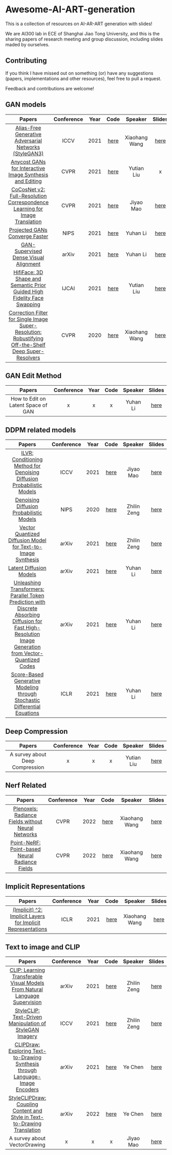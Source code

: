 # Awesome-AI-ART-generation
This is a  collection of resources on AI-AR-ART generation with slides!

We are AI300 lab in ECE of Shanghai Jiao Tong University, and this is the sharing papers of research meeting and group discussion, including slides maded by ourselves.

## Contributing

If you think I have missed out on something (or) have any suggestions (papers, implementations and other resources), feel free to pull a request.

Feedback and contributions are welcome!

## GAN models

Papers | Conference | Year | Code | Speaker |Slides
:-------------------------------------------------------:|:------:|:----:|:----:|:------------------:|:----:|
[Alias-Free Generative Adversarial Networks (StyleGAN3)](https://arxiv.org/abs/2106.12423)  | ICCV | 2021 | [here](https://github.com/NVlabs/stylegan3) | Xiaohang Wang | [here](https://1drv.ms/p/s!AlS0P3vuVTvigzN1tENqJ7I6-fgL?e=LNdqOa) 
[Anycost GANs for Interactive Image Synthesis and Editing](https://arxiv.org/abs/2103.03243)   |   CVPR   |     2021      |   [here](https://github.com/mit-han-lab/anycost-gan)  |   Yutian Liu  | x 
[CoCosNet v2: Full-Resolution Correspondence Learning for Image Translation](https://arxiv.org/abs/2012.02047)  |CVPR | 2021 | [here](https://github.com/microsoft/CoCosNet-v2) | Jiyao Mao | [here](https://1drv.ms/p/s!AlS0P3vuVTvigzHLrLegglUWRcPL?e=XS46dI) 
[Projected GANs Converge Faster](https://arxiv.org/abs/2111.01007)   |   NIPS   |     2021      |   [here](https://github.com/autonomousvision/projected_gan)  |   Yuhan Li  | [here](https://1drv.ms/p/s!AlS0P3vuVTvigzabp4-izhOKhtuh?e=OgaS12) 
[GAN-Supervised Dense Visual Alignment](https://arxiv.org/abs/2112.05143)   |   arXiv   |     2021      |   [here](https://github.com/wpeebles/gangealing)  |   Yuhan Li  | [here](https://1drv.ms/p/s!AlS0P3vuVTvigzd_qzNmfcws_Jdu?e=wTlcfU) 
[HifiFace: 3D Shape and Semantic Prior Guided High Fidelity Face Swapping](https://arxiv.org/abs/2106.09965)   |   IJCAI   |     2021      |   [here](https://github.com/mindslab-ai/hififace)  |   Yutian Liu  | [here](https://1drv.ms/p/s!AlS0P3vuVTvigzqnvJ8rX1sCpyWZ?e=032RMi) 
[Correction Filter for Single Image Super-Resolution: Robustifying Off-the-Shelf Deep Super-Resolvers](https://arxiv.org/abs/1912.00157)   |   CVPR   |     2020      |   [here](https://www.catalyzex.com/redirect?url=https://github.com/shadyabh/Correction-Filter)  |   Xiaohang Wang  | [here](https://1drv.ms/p/s!AlS0P3vuVTvigzkllK_O_bL-4ZOI?e=co6IXH) 


## GAN Edit Method
Papers | Conference | Year | Code | Speaker |Slides
:-------------------------------------------------------:|:------:|:----:|:----:|:------------------:|:----:|
How to Edit on Latent Space of GAN   |  x  |       x    |   x |  Yuhan Li   | [here](https://1drv.ms/p/s!AlS0P3vuVTvig0FhBGvLIiFInZb6?e=9h6pAj) 



## DDPM related models

Papers | Conference | Year | Code | Speaker |Slides
:-------------------------------------------------------:|:------:|:----:|:----:|:------------------:|:----:|
[ILVR: Conditioning Method for Denoising Diffusion Probabilistic Models](https://arxiv.org/abs/2108.02938)   | ICCV   |     2021      |   [here](https://github.com/jychoi118/ilvr_adm) |  Jiyao Mao   | [here](https://1drv.ms/p/s!AlS0P3vuVTvigzHLrLegglUWRcPL?e=XS46dI) 
[Denoising Diffusion Probabilistic Models](https://arxiv.org/abs/2006.11239)   | NIPS   |     2020      |   [here](https://github.com/hojonathanho/diffusion) |  Zhilin Zeng   | [here](https://1drv.ms/p/s!AlS0P3vuVTvigzDpKqZGk2wH5b6h?e=ivIBLm) 
[Vector Quantized Diffusion Model for Text-to-Image Synthesis](https://arxiv.org/abs/2111.14822)   | arXiv   |     2021      |   [here](https://github.com/microsoft/VQ-Diffusion) |  Zhilin Zeng   | [here](https://1drv.ms/p/s!AlS0P3vuVTvigzDpKqZGk2wH5b6h?e=ivIBLm) 
[Latent Diffusion Models](https://arxiv.org/abs/2112.10752)   | arXiv   |     2021      |   [here](https://github.com/CompVis/latent-diffusion) |  Yuhan Li   | [here](https://1drv.ms/p/s!AlS0P3vuVTvig0CKHUSEYnVSw6y3?e=vhJ67u) 
[Unleashing Transformers: Parallel Token Prediction with Discrete Absorbing Diffusion for Fast High-Resolution Image Generation from Vector-Quantized Codes](https://arxiv.org/abs/2111.12701)   | arXiv   |     2021      |   [here](https://github.com/samb-t/unleashing-transformers) |  Yuhan Li   | [here](https://1drv.ms/p/s!AlS0P3vuVTvig0CKHUSEYnVSw6y3?e=vhJ67u) 
[Score-Based Generative Modeling through Stochastic Differential Equations](https://arxiv.org/abs/2011.13456)   | ICLR   |     2021      |   [here](https://github.com/yang-song/score_sde) |  Yuhan Li   | [here](https://blog.csdn.net/g11d111/article/details/118026427) 


## Deep Compression

Papers | Conference | Year | Code | Speaker |Slides
:-------------------------------------------------------:|:------:|:----:|:----:|:------------------:|:----:|
A survey about Deep Compression   |  x  |       x    |   x |  Yutian Liu   | [here](https://1drv.ms/b/s!AlS0P3vuVTvigzyrarUJtYsLko1l?e=CP2KL2) 


## Nerf Related
Papers | Conference | Year | Code | Speaker |Slides
:-------------------------------------------------------:|:------:|:----:|:----:|:------------------:|:----:|
[Plenoxels: Radiance Fields without Neural Networks](https://arxiv.org/abs/2112.05131)   | CVPR   |     2022      |   [here](https://alexyu.net/plenoxels/) |  Xiaohang Wang   | [here](https://1drv.ms/p/s!AlS0P3vuVTvig0Iu6HEwII8Xt8sE?e=E4wcLV)  
[Point-NeRF: Point-based Neural Radiance Fields](https://arxiv.org/abs/2201.08845)   | CVPR   |     2022      |   [here](https://xharlie.github.io/projects/project_sites/pointnerf/) |  Xiaohang Wang   | [here](https://1drv.ms/p/s!AlS0P3vuVTvig0Iu6HEwII8Xt8sE?e=E4wcLV)  


## Implicit Representations
Papers | Conference | Year | Code | Speaker |Slides
:-------------------------------------------------------:|:------:|:----:|:----:|:------------------:|:----:|
[(Implicit) ^2: Implicit Layers for Implicit Representations](https://openreview.net/forum?id=AcoMwAU5c0s)   | ICLR   |     2021      |   [here](https://github.com/locuslab/ImpSq) |  Xiaohang Wang   | [here](https://1drv.ms/p/s!AlS0P3vuVTvigz8P7c063TKg2JhT?e=YQHSt2)  


## Text to image and CLIP

Papers | Conference | Year | Code | Speaker |Slides
:-------------------------------------------------------:|:------:|:----:|:----:|:------------------:|:----:|
[CLIP: Learning Transferable Visual Models From Natural Language Supervision](https://arxiv.org/abs/2103.00020)   | arXiv   |     2021      |   [here](https://github.com/OpenAI/CLIP) |  Zhilin Zeng   | [here](https://1drv.ms/p/s!AlS0P3vuVTvigzvbYEr3wNPCsHD6?e=F3MOdT) 
[StyleCLIP: Text-Driven Manipulation of StyleGAN Imagery](https://openaccess.thecvf.com/content/ICCV2021/html/Patashnik_StyleCLIP_Text-Driven_Manipulation_of_StyleGAN_Imagery_ICCV_2021_paper.html)   | ICCV   |     2021      |   [here](https://github.com/orpatashnik/StyleCLIP) |  Zhilin Zeng   | [here](https://1drv.ms/p/s!AlS0P3vuVTvigzvbYEr3wNPCsHD6?e=F3MOdT) 
[CLIPDraw: Exploring Text-to-Drawing Synthesis through Language-Image Encoders](https://arxiv.org/abs/2106.14843)   | arXiv   |     2021      |   [here](https://colab.research.google.com/github/kvfrans/clipdraw/blob/main/clipdraw.ipynb) |  Ye Chen   | [here](https://1drv.ms/p/s!AlS0P3vuVTvigz7vPn_IoNk6v14k?e=ggzqEL) 
[StyleCLIPDraw: Coupling Content and Style in Text-to-Drawing Translation](https://arxiv.org/abs/2202.12362)   | arXiv   |     2022      |   [here](https://github.com/pschaldenbrand/StyleCLIPDraw) |  Ye Chen   | [here](https://1drv.ms/p/s!AlS0P3vuVTvigz7vPn_IoNk6v14k?e=ggzqEL)
A survey about VectorDrawing   |  x  |       x    |   x |  Jiyao Mao   | [here](https://1drv.ms/p/s!AlS0P3vuVTvig0XWmI4R1gTHD6Kc?e=2tKAMZ) 
